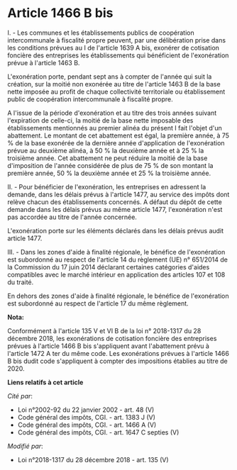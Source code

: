 # Article 1466 B bis

I. - Les communes et les établissements publics de coopération intercommunale à fiscalité propre peuvent, par une
délibération prise dans les conditions prévues au I de l'article 1639 A bis, exonérer de cotisation foncière des entreprises
les établissements qui bénéficient de l'exonération prévue à l'article 1463 B.

L'exonération porte, pendant sept ans à compter de l'année qui suit la création, sur la moitié non exonérée au titre de
l'article 1463 B de la base nette imposée au profit de chaque collectivité territoriale ou établissement public de
coopération intercommunale à fiscalité propre.

A l'issue de la période d'exonération et au titre des trois années suivant l'expiration de celle-ci, la moitié de la base
nette imposable des établissements mentionnés au premier alinéa du présent I fait l'objet d'un abattement. Le montant de cet
abattement est égal, la première année, à 75 % de la base exonérée de la dernière année d'application de l'exonération prévue
au deuxième alinéa, à 50 % la deuxième année et à 25 % la troisième année. Cet abattement ne peut réduire la moitié de la
base d'imposition de l'année considérée de plus de 75 % de son montant la première année, 50 % la deuxième année et 25 % la
troisième année.

II. - Pour bénéficier de l'exonération, les entreprises en adressent la demande, dans les délais prévus à l'article 1477, au
service des impôts dont relève chacun des établissements concernés. A défaut du dépôt de cette demande dans les délais prévus
au même article 1477, l'exonération n'est pas accordée au titre de l'année concernée.

L'exonération porte sur les éléments déclarés dans les délais prévus audit article 1477.

III. - Dans les zones d'aide à finalité régionale, le bénéfice de l'exonération est subordonné au respect de l'article 14 du
règlement (UE) n° 651/2014 de la Commission du 17 juin 2014 déclarant certaines catégories d'aides compatibles avec le marché
intérieur en application des articles 107 et 108 du traité.

En dehors des zones d'aide à finalité régionale, le bénéfice de l'exonération est subordonné au respect de l'article 17 du
même règlement.

**Nota:**

Conformément à l'article 135 V et VI B de la loi n° 2018-1317 du 28 décembre 2018, les exonérations de cotisation foncière
des entreprises prévues à l'article 1466 B bis s'appliquent avant l'abattement prévu à l'article 1472 A ter du même code. Les
exonérations prévues à l'article 1466 B bis dudit code s'appliquent à compter des impositions établies au titre de 2020.

**Liens relatifs à cet article**

_Cité par_:

  - Loi n°2002-92 du 22 janvier 2002 - art. 48 (V)
  - Code général des impôts, CGI. - art. 1383 J (V)
  - Code général des impôts, CGI. - art. 1466 A (V)
  - Code général des impôts, CGI. - art. 1647 C septies (V)

_Modifié par_:

  - Loi n°2018-1317 du 28 décembre 2018 - art. 135 (V)
